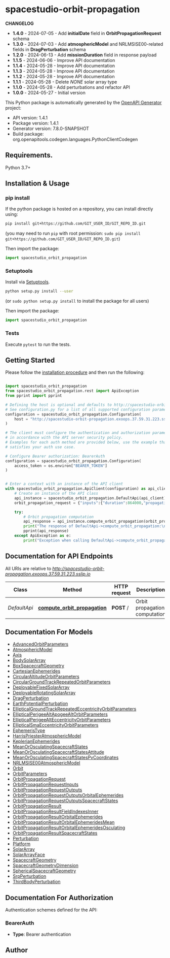 # spacestudio-orbit-propagation
<b>CHANGELOG</b>
<ul>
  <li><b>1.4.0</b> - 2024-07-05 - Add <b>initialDate</b> field in <b>OrbitPropagationRequest</b> schema</li>
  <li><b>1.3.0</b> - 2024-07-03 - Add <b>atmosphericModel</b> and NRLMSISE00-related fields in <b>DragPerturbation</b> schema</li>
  <li><b>1.2.0</b> - 2024-06-13 - Add <b>missionDuration</b> field in response payload</li>
  <li><b>1.1.5</b> - 2024-06-06 - Improve API documentation</li>
  <li><b>1.1.4</b> - 2024-05-28 - Improve API documentation</li>
  <li><b>1.1.3</b> - 2024-05-28 - Improve API documentation</li>
  <li><b>1.1.2</b> - 2024-05-28 - Improve API documentation</li>
  <li><b>1.1.1</b> - 2024-05-28 - Delete <i>NONE</i> solar array type</li>
  <li><b>1.1.0</b> - 2024-05-28 - Add perturbations and refactor API</li>
  <li><b>1.0.0</b> - 2024-05-27 - Initial version</li>
</ul>


This Python package is automatically generated by the [OpenAPI Generator](https://openapi-generator.tech) project:

- API version: 1.4.1
- Package version: 1.4.1
- Generator version: 7.8.0-SNAPSHOT
- Build package: org.openapitools.codegen.languages.PythonClientCodegen

## Requirements.

Python 3.7+

## Installation & Usage
### pip install

If the python package is hosted on a repository, you can install directly using:

```sh
pip install git+https://github.com/GIT_USER_ID/GIT_REPO_ID.git
```
(you may need to run `pip` with root permission: `sudo pip install git+https://github.com/GIT_USER_ID/GIT_REPO_ID.git`)

Then import the package:
```python
import spacestudio_orbit_propagation
```

### Setuptools

Install via [Setuptools](http://pypi.python.org/pypi/setuptools).

```sh
python setup.py install --user
```
(or `sudo python setup.py install` to install the package for all users)

Then import the package:
```python
import spacestudio_orbit_propagation
```

### Tests

Execute `pytest` to run the tests.

## Getting Started

Please follow the [installation procedure](#installation--usage) and then run the following:

```python

import spacestudio_orbit_propagation
from spacestudio_orbit_propagation.rest import ApiException
from pprint import pprint

# Defining the host is optional and defaults to http://spacestudio-orbit-propagation.exoops.37.59.31.223.sslip.io
# See configuration.py for a list of all supported configuration parameters.
configuration = spacestudio_orbit_propagation.Configuration(
    host = "http://spacestudio-orbit-propagation.exoops.37.59.31.223.sslip.io"
)

# The client must configure the authentication and authorization parameters
# in accordance with the API server security policy.
# Examples for each auth method are provided below, use the example that
# satisfies your auth use case.

# Configure Bearer authorization: BearerAuth
configuration = spacestudio_orbit_propagation.Configuration(
    access_token = os.environ["BEARER_TOKEN"]
)


# Enter a context with an instance of the API client
with spacestudio_orbit_propagation.ApiClient(configuration) as api_client:
    # Create an instance of the API class
    api_instance = spacestudio_orbit_propagation.DefaultApi(api_client)
    orbit_propagation_request = {"inputs":{"duration":864000,"propagationType":"NUMERICAL","targetDateDefinitionType":"DURATION","initialOrbit":{"sso":false,"inclination":0.5,"sma":"61.4.1","eccentricity":0,"parameters":{"parametersType":"CIRCULAR_ALTITUDE","altitude":"61.4.1"}},"platform":{"mass":112}},"outputs":{"ephemerides":["KEPLERIAN"],"ephemeridesStep":3600,"meanEphemerides":true,"osculatingEphemerides":false}} # OrbitPropagationRequest |  (optional)

    try:
        # Orbit propagation computation
        api_response = api_instance.compute_orbit_propagation(orbit_propagation_request=orbit_propagation_request)
        print("The response of DefaultApi->compute_orbit_propagation:\n")
        pprint(api_response)
    except ApiException as e:
        print("Exception when calling DefaultApi->compute_orbit_propagation: %s\n" % e)

```

## Documentation for API Endpoints

All URIs are relative to *http://spacestudio-orbit-propagation.exoops.37.59.31.223.sslip.io*

Class | Method | HTTP request | Description
------------ | ------------- | ------------- | -------------
*DefaultApi* | [**compute_orbit_propagation**](docs/DefaultApi.md#compute_orbit_propagation) | **POST** / | Orbit propagation computation


## Documentation For Models

 - [AdvancedOrbitParameters](docs/AdvancedOrbitParameters.md)
 - [AtmosphericModel](docs/AtmosphericModel.md)
 - [Axis](docs/Axis.md)
 - [BodySolarArray](docs/BodySolarArray.md)
 - [BoxSpacecraftGeometry](docs/BoxSpacecraftGeometry.md)
 - [CartesianEphemerides](docs/CartesianEphemerides.md)
 - [CircularAltitudeOrbitParameters](docs/CircularAltitudeOrbitParameters.md)
 - [CircularGroundTrackRepeatedOrbitParameters](docs/CircularGroundTrackRepeatedOrbitParameters.md)
 - [DeployableFixedSolarArray](docs/DeployableFixedSolarArray.md)
 - [DeployableRotatingSolarArray](docs/DeployableRotatingSolarArray.md)
 - [DragPerturbation](docs/DragPerturbation.md)
 - [EarthPotentialPerturbation](docs/EarthPotentialPerturbation.md)
 - [EllipticalGroundTrackRepeatedEccentricityOrbitParameters](docs/EllipticalGroundTrackRepeatedEccentricityOrbitParameters.md)
 - [EllipticalPerigeeAltApogeeAltOrbitParameters](docs/EllipticalPerigeeAltApogeeAltOrbitParameters.md)
 - [EllipticalPerigeeAltEccentricityOrbitParameters](docs/EllipticalPerigeeAltEccentricityOrbitParameters.md)
 - [EllipticalSmaEccentricityOrbitParameters](docs/EllipticalSmaEccentricityOrbitParameters.md)
 - [EphemerisType](docs/EphemerisType.md)
 - [HarrisPriesterAtmosphericModel](docs/HarrisPriesterAtmosphericModel.md)
 - [KeplerianEphemerides](docs/KeplerianEphemerides.md)
 - [MeanOrOsculatingSpacecraftStates](docs/MeanOrOsculatingSpacecraftStates.md)
 - [MeanOrOsculatingSpacecraftStatesAttitude](docs/MeanOrOsculatingSpacecraftStatesAttitude.md)
 - [MeanOrOsculatingSpacecraftStatesPvCoordinates](docs/MeanOrOsculatingSpacecraftStatesPvCoordinates.md)
 - [NRLMSISE00AtmosphericModel](docs/NRLMSISE00AtmosphericModel.md)
 - [Orbit](docs/Orbit.md)
 - [OrbitParameters](docs/OrbitParameters.md)
 - [OrbitPropagationRequest](docs/OrbitPropagationRequest.md)
 - [OrbitPropagationRequestInputs](docs/OrbitPropagationRequestInputs.md)
 - [OrbitPropagationRequestOutputs](docs/OrbitPropagationRequestOutputs.md)
 - [OrbitPropagationRequestOutputsOrbitalEphemerides](docs/OrbitPropagationRequestOutputsOrbitalEphemerides.md)
 - [OrbitPropagationRequestOutputsSpacecraftStates](docs/OrbitPropagationRequestOutputsSpacecraftStates.md)
 - [OrbitPropagationResult](docs/OrbitPropagationResult.md)
 - [OrbitPropagationResultFieldIndexesInner](docs/OrbitPropagationResultFieldIndexesInner.md)
 - [OrbitPropagationResultOrbitalEphemerides](docs/OrbitPropagationResultOrbitalEphemerides.md)
 - [OrbitPropagationResultOrbitalEphemeridesMean](docs/OrbitPropagationResultOrbitalEphemeridesMean.md)
 - [OrbitPropagationResultOrbitalEphemeridesOsculating](docs/OrbitPropagationResultOrbitalEphemeridesOsculating.md)
 - [OrbitPropagationResultSpacecraftStates](docs/OrbitPropagationResultSpacecraftStates.md)
 - [Perturbation](docs/Perturbation.md)
 - [Platform](docs/Platform.md)
 - [SolarArray](docs/SolarArray.md)
 - [SolarArrayFace](docs/SolarArrayFace.md)
 - [SpacecraftGeometry](docs/SpacecraftGeometry.md)
 - [SpacecraftGeometryDimension](docs/SpacecraftGeometryDimension.md)
 - [SphericalSpacecraftGeometry](docs/SphericalSpacecraftGeometry.md)
 - [SrpPerturbation](docs/SrpPerturbation.md)
 - [ThirdBodyPerturbation](docs/ThirdBodyPerturbation.md)


<a id="documentation-for-authorization"></a>
## Documentation For Authorization


Authentication schemes defined for the API:
<a id="BearerAuth"></a>
### BearerAuth

- **Type**: Bearer authentication


## Author




